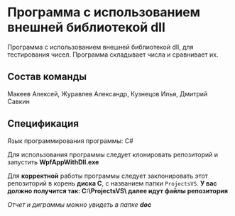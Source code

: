 # Программа с использованием внешней библиотекой dll

Программа с использованием внешней библиотекой dll, для тестирования чисел. Программа складывает числа и сравнивает их.

## Состав команды

Макеев Алексей, Журавлев Александр, Кузнецов Илья, Дмитрий Савкин

## Спецификация

Язык программирования программы: C#

Для использования программы следует клонировать репозиторий и запустить **WpfAppWithDll.exe**

Для **корректной** работы программы следует заклонировать этот репозиторий в корень **диска C**, с названием папки ```ProjectsVS```. 
**У вас должно получится так: C:\ProjectsVS\ далее идут файлы репозитория**

*Отчет и диграммы можно увидеть в папке **doc***

